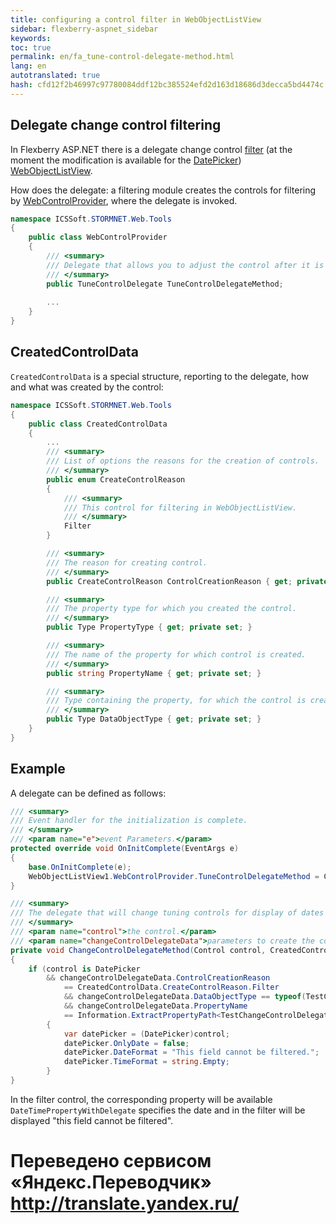 ```yaml
--- 
title: configuring a control filter in WebObjectListView 
sidebar: flexberry-aspnet_sidebar 
keywords: 
toc: true 
permalink: en/fa_tune-control-delegate-method.html 
lang: en 
autotranslated: true 
hash: cfd12f2b46997c97780084ddf12bc385524efd2d163d18686d3decca5bd4474c 
--- 
```


## Delegate change control filtering 

In Flexberry ASP.NET there is a delegate change control [filter](fa_wolv-filters.html) (at the moment the modification is available for the [DatePicker](fa_date-picker.html)) [WebObjectListView](fa_web-object-list-view.html). 

How does the delegate: a filtering module creates the controls for filtering by [WebControlProvider](fa_web-control-provider.html), where the delegate is invoked. 

```csharp
namespace ICSSoft.STORMNET.Web.Tools
{
    public class WebControlProvider
    {
        /// <summary> 
        /// Delegate that allows you to adjust the control after it is created. 
        /// </summary> 
        public TuneControlDelegate TuneControlDelegateMethod;
		
		...
    }
}
``` 

## CreatedControlData 

`CreatedControlData` is a special structure, reporting to the delegate, how and what was created by the control: 

```csharp
namespace ICSSoft.STORMNET.Web.Tools
{
    public class CreatedControlData
    {
		...
        /// <summary> 
        /// List of options the reasons for the creation of controls. 
        /// </summary> 
        public enum CreateControlReason
        {
            /// <summary> 
            /// This control for filtering in WebObjectListView. 
            /// </summary> 
            Filter
        }

        /// <summary> 
        /// The reason for creating control. 
        /// </summary> 
        public CreateControlReason ControlCreationReason { get; private set; }

        /// <summary> 
        /// The property type for which you created the control. 
        /// </summary> 
        public Type PropertyType { get; private set; }

        /// <summary> 
        /// The name of the property for which control is created. 
        /// </summary> 
        public string PropertyName { get; private set; }

        /// <summary> 
        /// Type containing the property, for which the control is created. 
        /// </summary> 
        public Type DataObjectType { get; private set; }
    }
}
``` 

## Example 

A delegate can be defined as follows: 

```csharp
/// <summary> 
/// Event handler for the initialization is complete. 
/// </summary> 
/// <param name="e">event Parameters.</param> 
protected override void OnInitComplete(EventArgs e)
{
	base.OnInitComplete(e);
	WebObjectListView1.WebControlProvider.TuneControlDelegateMethod = ChangeControlDelegateMethod;
}

/// <summary> 
/// The delegate that will change tuning controls for display of dates in the filter string. 
/// </summary> 
/// <param name="control">the control.</param> 
/// <param name="changeControlDelegateData">parameters to create the control (which was created).</param> 
private void ChangeControlDelegateMethod(Control control, CreatedControlData changeControlDelegateData)  
{  
	if (control is DatePicker  
  	    && changeControlDelegateData.ControlCreationReason  
            == CreatedControlData.CreateControlReason.Filter  
            && changeControlDelegateData.DataObjectType == typeof(TestChangeControlDelegate)  
            && changeControlDelegateData.PropertyName  
            == Information.ExtractPropertyPath<TestChangeControlDelegate>(x => x.DateTimePropertyWithDelegate))  
        {  
        	var datePicker = (DatePicker)control;  
        	datePicker.OnlyDate = false;  
        	datePicker.DateFormat = "This field cannot be filtered.";  
        	datePicker.TimeFormat = string.Empty;  
        }  
}  
``` 

In the filter control, the corresponding property will be available `DateTimePropertyWithDelegate` specifies the date and in the filter will be displayed "this field cannot be filtered". 



 # Переведено сервисом «Яндекс.Переводчик» http://translate.yandex.ru/